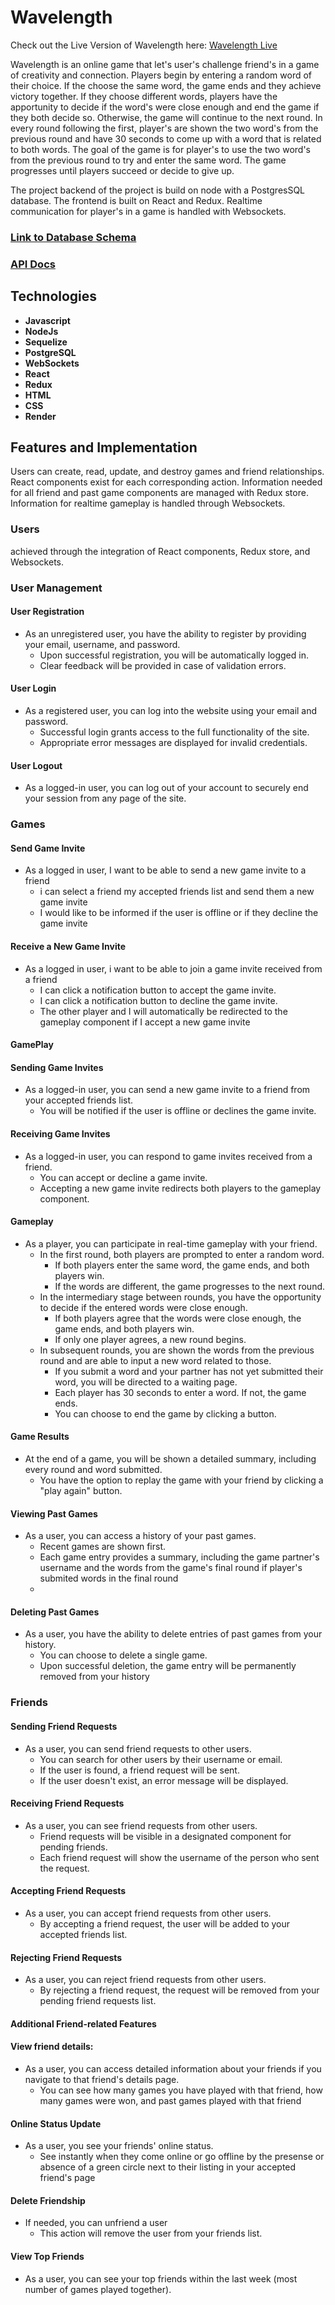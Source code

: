 # Wavelength

Check out the Live Version of Wavelength here:
[Wavelength Live][wavelength]

[wavelength]: https://wavelength-2hp9.onrender.com

Wavelength is an online game that let's user's challenge friend's in a game of creativity and connection. Players begin by entering a random word of their choice. If the choose the same word, the game ends and they achieve victory together. If they choose different words, players have the apportunity to decide if the word's were close enough and end the game if they both decide so. Otherwise, the game will continue to the next round. In every round following the first, player's are shown the two word's from the previous round and have 30 seconds to come up with a word that is related to both words. The goal of the game is for player's to use the two word's from the previous round to try and enter the same word. The game progresses until players succeed or decide to give up.

The project backend of the project is build on node with a PostgresSQL database. The frontend is built on React and Redux. Realtime communication for player's in a game is handled with Websockets.

### [Link to Database Schema](https://res.cloudinary.com/dkul3ouvi/image/upload/v1686701889/Wavelength_Schema_xje0ir.png)
### [API Docs](https://github.com/johnny-2123/Capstone/blob/main/API%20Docs.md)

## Technologies
- **Javascript**
- **NodeJs**
- **Sequelize**
- **PostgreSQL**
- **WebSockets**
- **React**
- **Redux**
- **HTML**
- **CSS**
- **Render**

## Features and Implementation

Users can create, read, update, and destroy games and friend relationships. React components exist for each corresponding action. Information needed for all friend and past game components are managed with Redux store. Information for realtime gameplay is handled through Websockets.

### Users

 achieved through the integration of React components, Redux store, and Websockets.

### User Management

#### User Registration
- As an unregistered user, you have the ability to register by providing your email, username, and password.
    - Upon successful registration, you will be automatically logged in.
    - Clear feedback will be provided in case of validation errors.

#### User Login
- As a registered user, you can log into the website using your email and password.
    - Successful login grants access to the full functionality of the site.
    - Appropriate error messages are displayed for invalid credentials.

#### User Logout
- As a logged-in user, you can log out of your account to securely end your session from any page of the site.



### Games

#### Send Game Invite
  - As a logged in user, I want to be able to send a new game invite to a friend
    - i can select a friend my accepted friends list and send them a new game invite
    - I would like to be informed if the user is offline or if they decline the game invite

#### Receive a New Game Invite
  - As a logged in user, i want to be able to join a game invite received from a friend
    - I can click a notification button to accept the game invite.
    - I can click a notification button to decline the game invite.
    - The other player and I will automatically be redirected to the gameplay component if I accept a new game invite

#### GamePlay
#### Sending Game Invites
- As a logged-in user, you can send a new game invite to a friend from your accepted friends list.
    - You will be notified if the user is offline or declines the game invite.

#### Receiving Game Invites
- As a logged-in user, you can respond to game invites received from a friend.
    - You can accept or decline a game invite.
    - Accepting a new game invite redirects both players to the gameplay component.

#### Gameplay
- As a player, you can participate in real-time gameplay with your friend.
    - In the first round, both players are prompted to enter a random word.
        - If both players enter the same word, the game ends, and both players win.
        - If the words are different, the game progresses to the next round.
    - In the intermediary stage between rounds, you have the opportunity to decide if the entered words were close enough.
        - If both players agree that the words were close enough, the game ends, and both players win.
        - If only one player agrees, a new round begins.
    - In subsequent rounds, you are shown the words from the previous round and are able to input a new word related to those.
        - If you submit a word and your partner has not yet submitted their word, you will be directed to a waiting page.
        - Each player has 30 seconds to enter a word. If not, the game ends.
        - You can choose to end the game by clicking a button.

#### Game Results
- At the end of a game, you will be shown a detailed summary, including every round and word submitted.
    - You have the option to replay the game with your friend by clicking a "play again" button.

#### Viewing Past Games
- As a user, you can access a history of your past games.
    - Recent games are shown first.
    - Each game entry provides a summary, including the game partner's username and the words from the game's final round if player's submited words in the final round
    -
#### Deleting Past Games
- As a user, you have the ability to delete entries of past games from your history.
    - You can choose to delete a single game.
    - Upon successful deletion, the game entry will be permanently removed from your history

### Friends

#### Sending Friend Requests
- As a user, you can send friend requests to other users.
    - You can search for other users by their username or email.
    - If the user is found, a friend request will be sent.
    - If the user doesn't exist, an error message will be displayed.

#### Receiving Friend Requests
- As a user, you can see friend requests from other users.
    - Friend requests will be visible in a designated component for pending friends.
    - Each friend request will show the username of the person who sent the request.

#### Accepting Friend Requests
- As a user, you can accept friend requests from other users.
    - By accepting a friend request, the user will be added to your accepted friends list.

#### Rejecting Friend Requests
- As a user, you can reject friend requests from other users.
    - By rejecting a friend request, the request will be removed from your pending friend requests list.

#### Additional Friend-related Features
#### View friend details:
  - As a user, you can access detailed information about your friends if you navigate to that friend's details page.
    - You can see how many games you have played with that friend, how many games were won, and past games played with that friend

#### Online Status Update
  - As a user, you see your friends' online status.
    - See instantly when they come online or go offline by the presense or absence of a green circle next to their listing in your accepted friend's page

#### Delete Friendship
  - If needed, you can unfriend a user
    - This action will remove the user from your friends list.
#### View Top Friends
  - As a user, you can see your top friends within the last week (most number of games played together).
